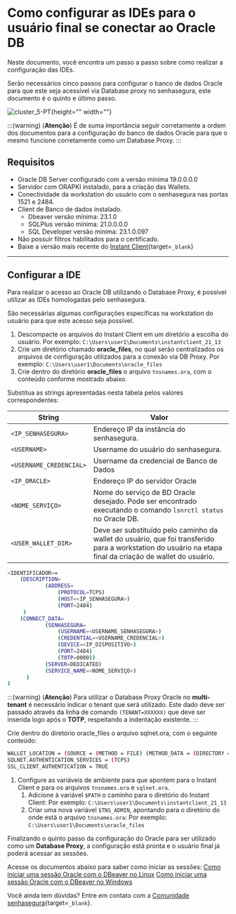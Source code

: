 # Como configurar as IDEs para o usuário final se conectar ao Oracle DB

Neste documento, você encontra um passo a passo sobre como realizar a configuração das IDEs.

Serão necessários cinco passos para configurar o banco de dados Oracle para que este seja acessível via Database proxy no senhasegura, este documento é o quinto e último passo.

![cluster_5-PT](https://cdn.document360.io/5a1d58df-64ce-42a2-8b23-688477d32f33/Images/Documentation/cluster_5-PT.png){height="" width=""}

:::(warning) (**Atenção**)
É de suma importância seguir corretamente a ordem dos documentos para a configuração do banco de dados Oracle para que o mesmo funcione corretamente como um Database Proxy.
:::

## Requisitos

* Oracle DB Server configurado com a versão mínima 19.0.0.0.0
* Servidor com ORAPKI instalado, para a criação das Wallets.
* Conectividade da workstation do usuário com o senhasegura nas portas 1521 e 2484.
* Client de Banco de dados instalado.
    * Dbeaver versão mínima: 23.1.0
    * SQLPlus versão mínima: 21.0.0.0.0
    * SQL Developer versão mínima: 23.1.0.097
* Não possuir filtros habilitados para o certificado.
* Baixe a versão mais recente do [Instant Client](https://www.oracle.com/br/database/technologies/instant-client/downloads.html){target=`_blank`}

---
## Configurar a IDE
Para realizar o acesso ao Oracle DB utilizando o Database Proxy, é possível utilizar as IDEs homologadas pelo senhasegura.

São necessárias algumas configurações específicas na workstation do usuário para que este acesso seja possível.

1. Descompacte os arquivos do Instant Client em um diretório a escolha do usuário. Por exemplo: `C:\Users\user1\Documents\instantclient_21_13`
2. Crie um diretório chamado **oracle_files**, no qual serão centralizados os arquivos de configuração utilizados para a conexão via DB Proxy. Por exemplo: `C:\Users\user1\Documents\oracle_files`
3. Crie dentro do diretório **oracle_files** o arquivo `tnsnames.ora`, com o conteúdo conforme mostrado abaixo. 

Substitua as strings apresentadas nesta tabela pelos valores correspondentes:

**String**|**Valor**
---|---
`<IP_SENHASEGURA>`|Endereço IP da instância do senhasegura.
`<USERNAME>`|Username do usuário do senhasegura.
`<USERNAME_CREDENCIAL>`|Username da credencial de Banco de Dados
`<IP_ORACLE>`|Endereço IP do servidor Oracle
`<NOME_SERVIÇO>`|Nome do serviço de BD Oracle desejado. Pode ser encontrado executando o comando `lsnrctl status` no Oracle DB.
`<USER_WALLET_DIR>`|Deve ser substituído pelo caminho da wallet do usuário, que foi transferido para a workstation do usuário na etapa final da criação de wallet do usuário.

```bash
<IDENTIFICADOR>=
    (DESCRIPTION=
            (ADDRESS=
                (PROTOCOL=TCPS)
                (HOST=<IP_SENHASEGURA>)
                (PORT=2484)
     )
    (CONNECT_DATA=
            (SENHASEGURA=
                (USERNAME=<USERNAME_SENHASEGURA>)
                (CREDENTIAL=<USERNAME_CREDENCIAL>)
                (DEVICE=<IP_DISPOSITIVO>)
                (PORT=2484)
                (TOTP=0000))
            (SERVER=DEDICATED)
            (SERVICE_NAME=<NOME_SERVIÇO>)
      )
)
```

:::(warning) (**Atenção**)
Para utilizar o Database Proxy Oracle no **multi-tenant** é necessário indicar o tenant que será utilizado. Este dado deve ser passado através da linha de comando `(TENANT=XXXXXX)` que deve ser inserida logo após o **TOTP**, respeitando a indentação existente.
:::

Crie dentro do diretório oracle_files o arquivo sqlnet.ora, com o seguinte conteúdo:
```bash
WALLET_LOCATION = (SOURCE = (METHOD = FILE) (METHOD_DATA = (DIRECTORY = user_wallet_diretorio)))
SQLNET.AUTHENTICATION_SERVICES = (TCPS)
SSL_CLIENT_AUTHENTICATION = TRUE
```

1. Configure as variáveis de ambiente para que apontem para o Instant Client e para os arquivos `tnsnames.ora` e `sqlnet.ora`.
    1. Adicione à variável `$PATH` o caminho para o diretório do Instant Client: Por exemplo: `C:\Users\user1\Documents\instantclient_21_13`
    2. Criar uma nova variável `$TNS_ADMIN`, apontando para o diretório do onde está o arquivo `tnsnames.ora`: Por exemplo: `C:\Users\user1\Documents\oracle_files`

Finalizando o quinto passo da configuração do Oracle para ser utilizado como um **Database Proxy**, a configuração está pronta e o usuário final já poderá acessar as sessões.

Acesse os documentos abaixo para saber como iniciar as sessões:
[Como iniciar uma sessão Oracle com o DBeaver no Linux](/v4/docs/pt/pam-session-how-to-start-a-database-proxy-oracle-session-with-dbeaver-on-linux)
[Como iniciar uma sessão Oracle com o DBeaver no Windows](/v4/docs/pt/pam-session-how-to-start-a-database-proxy-oracle-session-with-dbeaver-on-windows)


Você ainda tem dúvidas? Entre em contato com a [Comunidade senhasegura](https://community.senhasegura.io/){target=`_blank`}.